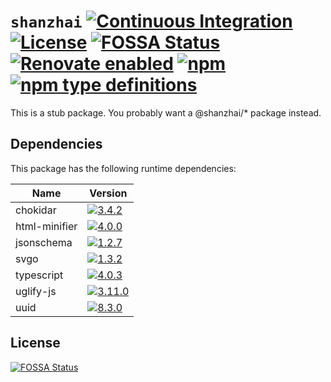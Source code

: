 # `shanzhai` [![Continuous Integration](https://github.com/jameswilddev/shanzhai/workflows/Continuous%20Integration/badge.svg)](https://github.com/jameswilddev/shanzhai/actions) [![License](https://img.shields.io/github/license/jameswilddev/shanzhai.svg)](https://github.com/jameswilddev/shanzhai/blob/master/license) [![FOSSA Status](https://app.fossa.io/api/projects/git%2Bgithub.com%2Fjameswilddev%2Fshanzhai.svg?type=shield)](https://app.fossa.io/projects/git%2Bgithub.com%2Fjameswilddev%2Fshanzhai?ref=badge_shield) [![Renovate enabled](https://img.shields.io/badge/renovate-enabled-brightgreen.svg)](https://renovatebot.com/) [![npm](https://img.shields.io/npm/v/shanzhai.svg)](https://www.npmjs.com/package/shanzhai) [![npm type definitions](https://img.shields.io/npm/types/shanzhai.svg)](https://www.npmjs.com/package/shanzhai)

This is a stub package.  You probably want a @shanzhai/* package instead.

## Dependencies

This package has the following runtime dependencies:

Name          | Version                                                                                                
------------- | -------------------------------------------------------------------------------------------------------
chokidar      | [![3.4.2](https://img.shields.io/npm/v/chokidar.svg)](https://www.npmjs.com/package/chokidar)          
html-minifier | [![4.0.0](https://img.shields.io/npm/v/html-minifier.svg)](https://www.npmjs.com/package/html-minifier)
jsonschema    | [![1.2.7](https://img.shields.io/npm/v/jsonschema.svg)](https://www.npmjs.com/package/jsonschema)      
svgo          | [![1.3.2](https://img.shields.io/npm/v/svgo.svg)](https://www.npmjs.com/package/svgo)                  
typescript    | [![4.0.3](https://img.shields.io/npm/v/typescript.svg)](https://www.npmjs.com/package/typescript)      
uglify-js     | [![3.11.0](https://img.shields.io/npm/v/uglify-js.svg)](https://www.npmjs.com/package/uglify-js)       
uuid          | [![8.3.0](https://img.shields.io/npm/v/uuid.svg)](https://www.npmjs.com/package/uuid)                  

## License

[![FOSSA Status](https://app.fossa.io/api/projects/git%2Bgithub.com%2Fjameswilddev%2Fshanzhai.svg?type=large)](https://app.fossa.io/projects/git%2Bgithub.com%2Fjameswilddev%2Fshanzhai?ref=badge_large)
